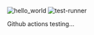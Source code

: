 ![hello_world](https://github.com/dnovik/github_actions_test/actions/workflows/hello_world.yaml/badge.svg) 
![test-runner](https://github.com/dnovik/github_actions_test/actions/workflows/test-runner.yaml/badge.svg)


Github actions testing...
